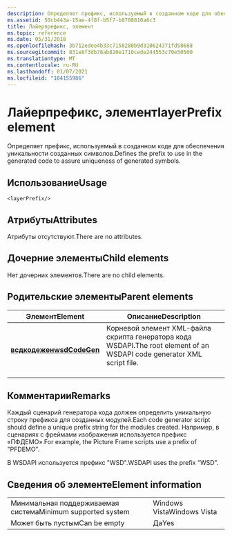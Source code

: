 ```yaml
---
description: Определяет префикс, используемый в созданном коде для обеспечения уникальности созданных символов.
ms.assetid: 50cb443a-15ae-4f8f-b5f7-b8708810a6c3
title: Лайерпрефикс, элемент
ms.topic: reference
ms.date: 05/31/2018
ms.openlocfilehash: 3b712edee4b33c7158280b9d310624371fd58688
ms.sourcegitcommit: 831e8f3db78ab820e1710cede244553c70e50500
ms.translationtype: MT
ms.contentlocale: ru-RU
ms.lasthandoff: 01/07/2021
ms.locfileid: "104155986"
---
```

# <a name="layerprefix-element"></a><span data-ttu-id="067a5-103">Лайерпрефикс, элемент</span><span class="sxs-lookup"><span data-stu-id="067a5-103">layerPrefix element</span></span>

<span data-ttu-id="067a5-104">Определяет префикс, используемый в созданном коде для обеспечения уникальности созданных символов.</span><span class="sxs-lookup"><span data-stu-id="067a5-104">Defines the prefix to use in the generated code to assure uniqueness of generated symbols.</span></span>

## <a name="usage"></a><span data-ttu-id="067a5-105">Использование</span><span class="sxs-lookup"><span data-stu-id="067a5-105">Usage</span></span>

``` syntax
<layerPrefix/>
```

## <a name="attributes"></a><span data-ttu-id="067a5-106">Атрибуты</span><span class="sxs-lookup"><span data-stu-id="067a5-106">Attributes</span></span>

<span data-ttu-id="067a5-107">Атрибуты отсутствуют.</span><span class="sxs-lookup"><span data-stu-id="067a5-107">There are no attributes.</span></span>

## <a name="child-elements"></a><span data-ttu-id="067a5-108">Дочерние элементы</span><span class="sxs-lookup"><span data-stu-id="067a5-108">Child elements</span></span>

<span data-ttu-id="067a5-109">Нет дочерних элементов.</span><span class="sxs-lookup"><span data-stu-id="067a5-109">There are no child elements.</span></span>

## <a name="parent-elements"></a><span data-ttu-id="067a5-110">Родительские элементы</span><span class="sxs-lookup"><span data-stu-id="067a5-110">Parent elements</span></span>



| <span data-ttu-id="067a5-111">Элемент</span><span class="sxs-lookup"><span data-stu-id="067a5-111">Element</span></span>                                     | <span data-ttu-id="067a5-112">Описание</span><span class="sxs-lookup"><span data-stu-id="067a5-112">Description</span></span>                                                                          |
|---------------------------------------------|--------------------------------------------------------------------------------------|
| [<span data-ttu-id="067a5-113">**всдкодежен**</span><span class="sxs-lookup"><span data-stu-id="067a5-113">**wsdCodeGen**</span></span>](wsdcodegen.md)<br/> | <span data-ttu-id="067a5-114">Корневой элемент XML-файла скрипта генератора кода WSDAPI.</span><span class="sxs-lookup"><span data-stu-id="067a5-114">The root element of an WSDAPI code generator XML script file.</span></span><br/> <br/> |



## <a name="remarks"></a><span data-ttu-id="067a5-115">Комментарии</span><span class="sxs-lookup"><span data-stu-id="067a5-115">Remarks</span></span>

<span data-ttu-id="067a5-116">Каждый сценарий генератора кода должен определить уникальную строку префикса для созданных модулей.</span><span class="sxs-lookup"><span data-stu-id="067a5-116">Each code generator script should define a unique prefix string for the modules created.</span></span> <span data-ttu-id="067a5-117">Например, в сценариях с фреймами изображения используется префикс «ПФДЕМО».</span><span class="sxs-lookup"><span data-stu-id="067a5-117">For example, the Picture Frame scripts use a prefix of "PFDEMO".</span></span>

<span data-ttu-id="067a5-118">В WSDAPI используется префикс "WSD".</span><span class="sxs-lookup"><span data-stu-id="067a5-118">WSDAPI uses the prefix "WSD".</span></span>

## <a name="element-information"></a><span data-ttu-id="067a5-119">Сведения об элементе</span><span class="sxs-lookup"><span data-stu-id="067a5-119">Element information</span></span>



|                                     |               |
|-------------------------------------|---------------|
| <span data-ttu-id="067a5-120">Минимальная поддерживаемая система</span><span class="sxs-lookup"><span data-stu-id="067a5-120">Minimum supported system</span></span><br/> | <span data-ttu-id="067a5-121">Windows Vista</span><span class="sxs-lookup"><span data-stu-id="067a5-121">Windows Vista</span></span> |
| <span data-ttu-id="067a5-122">Может быть пустым</span><span class="sxs-lookup"><span data-stu-id="067a5-122">Can be empty</span></span>                        | <span data-ttu-id="067a5-123">Да</span><span class="sxs-lookup"><span data-stu-id="067a5-123">Yes</span></span>           |



 

 




